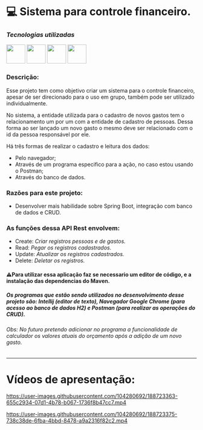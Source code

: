 # 💻 Sistema para controle financeiro.


### ***Tecnologias utilizadas***

<img src="https://cdn.jsdelivr.net/gh/devicons/devicon/icons/java/java-original-wordmark.svg" height="50px"></img>
<img src="https://cdn.jsdelivr.net/gh/devicons/devicon/icons/spring/spring-original.svg" height="50px"></img>
<img src="https://cdn.jsdelivr.net/gh/devicons/devicon/icons/html5/html5-original-wordmark.svg" height="50px"></img>
<img src="https://cdn.jsdelivr.net/gh/devicons/devicon/icons/css3/css3-original-wordmark.svg" height="50px"></img>


### Descrição:
Esse projeto tem como objetivo criar um sistema para o controle financeiro, apesar de ser direcionado para o uso em grupo, também pode ser utilizado individualmente.

No sistema, a entidade utilizada para o cadastro de novos gastos tem o relacionamento um por um com a entidade de cadastro de pessoas. Dessa forma ao ser lançado um novo gasto o mesmo deve ser relacionado com o id da pessoa responsável por ele.

Há três formas de realizar o cadastro e leitura dos dados:

 - Pelo navegador;
 - Através de um programa especifico para a ação, no caso estou usando o Postman;
 - Através do banco de dados.

### **Razões para este projeto:**

- Desenvolver mais habilidade sobre Spring Boot, integração com banco de dados e CRUD.

### As funções dessa API Rest envolvem: 

- Create: *Criar registros pessoas e de gastos.*
- Read: *Pegar os registros cadastrados.*
- Update: *Atualizar os registros cadastrados.*
- Delete: *Deletar os registros.*

#### ⚠Para utilizar essa aplicação faz se necessario um editor de código, e a instalação das dependencias do Maven.

##### Os programas que estão sendo utilizados no desenvolvimento desse projeto são: Intellij ***(editor de texto)***, Navegador Google Chrome ***(para acesso ao banco de dados H2)*** e Postman ***(para realizar as operações do CRUD)***. 

###### *Obs: No futuro pretendo adicionar no programa a funcionalidade de calculador os valores atuais do orçamento após a adição de um novo gasto.*

-----------------------------------------------------
# Vídeos de apresentação:


https://user-images.githubusercontent.com/104280692/188723363-655c2934-07d1-4b78-b067-1736f8b47cc7.mp4

https://user-images.githubusercontent.com/104280692/188723375-738c38de-6fba-4bbd-8478-a9a2316f82c2.mp4

